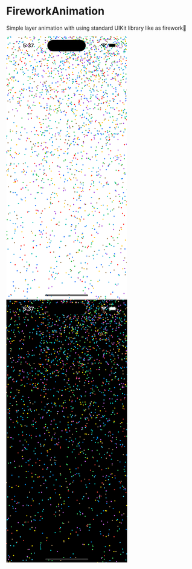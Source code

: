 # FireworkAnimation
Simple layer animation with using standard UIKit library like as firework🎇

![Screenshot 1](https://github.com/val-po/FireworkAnimation/blob/main/FireworkAnimation/Screenshots/Screenshot1.png)
![Screenshoot 2](https://github.com/val-po/FireworkAnimation/blob/main/FireworkAnimation/Screenshots/Screenshot2.png)
